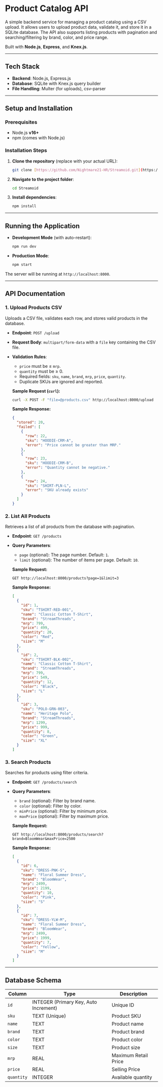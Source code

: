 # Product Catalog API

A simple backend service for managing a product catalog using a CSV upload. It allows users to upload product data, validate it, and store it in a SQLite database. The API also supports listing products with pagination and searching/filtering by brand, color, and price range.

Built with **Node.js**, **Express**, and **Knex.js**.

---

##  Tech Stack

* **Backend**: Node.js, Express.js
* **Database**: SQLite with Knex.js query builder
* **File Handling**: Multer (for uploads), csv-parser

---

## Setup and Installation

### Prerequisites
* Node.js **v16+**
* npm (comes with Node.js)

### Installation Steps

1.  **Clone the repository** (replace with your actual URL):
    ```bash
    git clone [https://github.com/Nightmare21-HR/Streamoid.git](https://github.com/Nightmare21-HR/Streamoid.git)
    ```

2.  **Navigate to the project folder**:
    ```bash
    cd Streamoid
    ```

3.  **Install dependencies**:
    ```bash
    npm install
    ```
---

## Running the Application

* **Development Mode** (with auto-restart):
    ```bash
    npm run dev
    ```

* **Production Mode**:
    ```bash
    npm start
    ```

The server will be running at `http://localhost:8000`.

---

## API Documentation

### 1. Upload Products CSV
Uploads a CSV file, validates each row, and stores valid products in the database.

* **Endpoint**: `POST /upload`
* **Request Body**: `multipart/form-data` with a `file` key containing the CSV file.
* **Validation Rules**:
    * `price` must be ≤ `mrp`.
    * `quantity` must be ≥ 0.
    * Required fields: `sku`, `name`, `brand`, `mrp`, `price`, `quantity`.
    * Duplicate SKUs are ignored and reported.

    **Sample Request (`curl`):**
    ```bash
    curl -X POST -F "file=@products.csv" http://localhost:8000/upload
    ```
    **Sample Response:**
    ```json
    {
      "stored": 20,
      "failed": [
        {
          "row": 22,
          "sku": "HOODIE-CRM-A",
          "error": "Price cannot be greater than MRP."
        },
        {
          "row": 23,
          "sku": "HOODIE-CRM-B",
          "error": "Quantity cannot be negative."
        },
        {
          "row": 24,
          "sku": "SHIRT-PLN-L",
          "error": "SKU already exists"
        }
      ]
    }
    ```

### 2. List All Products
Retrieves a list of all products from the database with pagination.

* **Endpoint**: `GET /products`
* **Query Parameters**:
    * `page` (optional): The page number. Default: `1`.
    * `limit` (optional): The number of items per page. Default: `10`.

    **Sample Request:**
    ```
    GET http://localhost:8000/products?page=1&limit=3
    ```
    **Sample Response:**
    ```json
    [
      {
        "id": 1,
        "sku": "TSHIRT-RED-001",
        "name": "Classic Cotton T-Shirt",
        "brand": "StreamThreads",
        "mrp": 799,
        "price": 499,
        "quantity": 20,
        "color": "Red",
        "size": "M"
      },
      {
        "id": 2,
        "sku": "TSHIRT-BLK-002",
        "name": "Classic Cotton T-Shirt",
        "brand": "StreamThreads",
        "mrp": 799,
        "price": 549,
        "quantity": 12,
        "color": "Black",
        "size": "L"
      },
      {
        "id": 3,
        "sku": "POLO-GRN-003",
        "name": "Heritage Polo",
        "brand": "StreamThreads",
        "mrp": 1299,
        "price": 999,
        "quantity": 8,
        "color": "Green",
        "size": "XL"
      }
    ]
    ```

### 3. Search Products
Searches for products using filter criteria.

* **Endpoint**: `GET /products/search`
* **Query Parameters**:
    * `brand` (optional): Filter by brand name.
    * `color` (optional): Filter by color.
    * `minPrice` (optional): Filter by minimum price.
    * `maxPrice` (optional): Filter by maximum price.

    **Sample Request:**
    ```
    GET http://localhost:8000/products/search?brand=BloomWear&maxPrice=2500
    ```
    **Sample Response:**
    ```json
    [
      {
        "id": 6,
        "sku": "DRESS-PNK-S",
        "name": "Floral Summer Dress",
        "brand": "BloomWear",
        "mrp": 2499,
        "price": 2199,
        "quantity": 10,
        "color": "Pink",
        "size": "S"
      },
      {
        "id": 7,
        "sku": "DRESS-YLW-M",
        "name": "Floral Summer Dress",
        "brand": "BloomWear",
        "mrp": 2499,
        "price": 1999,
        "quantity": 7,
        "color": "Yellow",
        "size": "M"
      }
    ]
    ```
---

##  Database Schema

| Column     | Type                                  | Description            |
| ---------- | ------------------------------------- | ---------------------- |
| `id`       | INTEGER (Primary Key, Auto Increment) | Unique ID              |
| `sku`      | TEXT (Unique)                         | Product SKU            |
| `name`     | TEXT                                  | Product name           |
| `brand`    | TEXT                                  | Product brand          |
| `color`    | TEXT                                  | Product color          |
| `size`     | TEXT                                  | Product size           |
| `mrp`      | REAL                                  | Maximum Retail Price   |
| `price`    | REAL                                  | Selling Price          |
| `quantity` | INTEGER                               | Available quantity     |